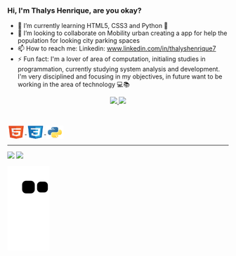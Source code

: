 ### Hi, I'm Thalys Henrique, are you okay?

- 🌱 I’m currently learning HTML5, CSS3 and Python 🚀
- 👯 I’m looking to collaborate on Mobility urban creating a app for help the population for  looking city parking spaces
- 📫 How to reach me: Linkedin: www.linkedin.com/in/thalyshenrique7
- ⚡ Fun fact: I'm a lover of area of computation, initialing studies in programmation, currently studying system analysis and development. I'm very disciplined  and focusing in my objectives, in future want to be working in the area of technology 💻📚

<div align="center">
  <a href="https://github.com/ThalysHenrique">
  <img height="180em" src="https://github-readme-stats.vercel.app/api?username=ThalysHenrique&show_icons=true&theme=radical&include_all_commits=true&count_private=true"/>
  <img height="180em" src="https://github-readme-stats.vercel.app/api/top-langs/?username=ThalysHenrique&layout=compact&langs_count=7&theme=radical"/>
</div>
  
  ##
  
  <div style="display: inline_block"><br>
  <img align="center" alt="Thalys-HTML" height="30" width="40" 
<img src="https://raw.githubusercontent.com/devicons/devicon/master/icons/html5/html5-original.svg">
  <img align="center" alt="Thalys-CSS" height="30" width="40" src="https://raw.githubusercontent.com/devicons/devicon/master/icons/css3/css3-original.svg">
  <img align="center" alt="Thalys-Python" height="30" width="40" src="https://raw.githubusercontent.com/devicons/devicon/master/icons/python/python-original.svg">
</div>
  
  <hr>
  
  <div>
  <a href="https://www.instagram.com/thaalys0/" target="_blank"><img src="https://img.shields.io/badge/-Instagram-%23E4405F?style=for-the-badge&logo=instagram&logoColor=white" target="_blank"></a>
  <a href="https://www.linkedin.com/in/thalyshenrique7/" target="_blank"><img src="https://img.shields.io/badge/-LinkedIn-%230077B5?style=for-the-badge&logo=linkedin&logoColor=white" target="_blank"></a> 
 
  ![Snake animation](https://github.com/rafaballerini/rafaballerini/blob/output/github-contribution-grid-snake.svg)
 
</div>
